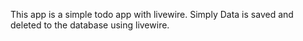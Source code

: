 This app is a simple todo app with livewire. Simply Data is saved and deleted to the database using livewire.
